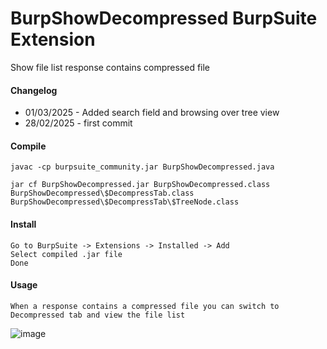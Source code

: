 # BurpShowDecompressed BurpSuite Extension
Show file list response contains compressed file


#### Changelog

 - 01/03/2025 - Added search field and browsing over tree view
 - 28/02/2025 - first commit


#### Compile


```
javac -cp burpsuite_community.jar BurpShowDecompressed.java

jar cf BurpShowDecompressed.jar BurpShowDecompressed.class BurpShowDecompressed\$DecompressTab.class BurpShowDecompressed\$DecompressTab\$TreeNode.class 

```

#### Install

```
Go to BurpSuite -> Extensions -> Installed -> Add
Select compiled .jar file
Done

```

#### Usage

```
When a response contains a compressed file you can switch to Decompressed tab and view the file list

```

![image](https://github.com/user-attachments/assets/e854eab3-49f1-40be-a0ef-e4845b39557c)
